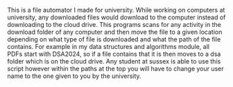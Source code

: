 This is  a file automator I made for university. While working on computers at university, any downloaded files would download to the computer instead of downloading to the cloud drive. This programs scans for any activity in the download folder of any computer and then move the 
file to a given location depending on what type of file is downloaded and what the path of the file contains. For example in my data structures and algorithms module, all PDFs start with DSA2024, so if a file contains that it is then moves to a dsa folder which is on the cloud 
drive. Any student at sussex is able to use this script however within the paths at the top you will have to change your user name to the one given to you by the university.
